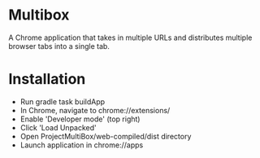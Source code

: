 # Multibox

A Chrome application that takes in multiple URLs and distributes multiple browser tabs into a single tab.

# Installation
- Run gradle task buildApp
- In Chrome, navigate to chrome://extensions/
- Enable 'Developer mode' (top right)
- Click 'Load Unpacked'
- Open ProjectMultiBox/web-compiled/dist directory
- Launch application in chrome://apps
